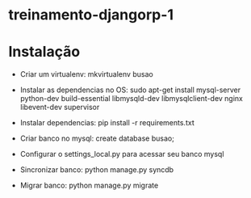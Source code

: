 treinamento-djangorp-1
======================

Instalação
===========

* Criar um virtualenv: mkvirtualenv busao

* Instalar as dependencias no OS: sudo apt-get install mysql-server python-dev build-essential libmysqld-dev libmysqlclient-dev nginx libevent-dev supervisor

* Instalar dependencias: pip install -r requirements.txt 

* Criar banco no mysql: create database busao; 

* Configurar o settings_local.py para acessar seu banco mysql

* Sincronizar banco: python manage.py syncdb

* Migrar banco: python manage.py migrate
